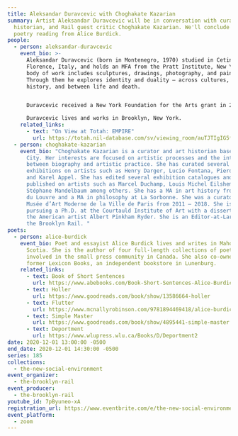 ```yaml
---
title: Aleksandar Duravcevic with Choghakate Kazarian
summary: Artist Aleksandar Duravcevic will be in conversation with curator, art
  historian, and Rail guest critic Choghakate Kazarian. We'll conclude with a
  poetry reading from Alice Burdick.
people:
  - person: aleksandar-duravcevic
    event_bio: >-
      Aleksandar Duravcevic (born in Montenegro, 1970) studied in Cetinje and
      Florence, Italy, and holds an MFA from the Pratt Institute, New York. His
      body of work includes sculptures, drawings, photography, and paintings.
      Through them he explores identity and duality – across cultures, within
      history, and between life and death.


      Duravcevic received a New York Foundation for the Arts grant in 2005, and his work has been included in exhibitions at The Museum of Fine Arts, Boston, the Pennsylvania Academy of Fine Arts, Philadelphia, and MoMA PS1, New York. His work is part of the permanent collections at The Uffizi in Florence, The Brooklyn Museum, and The Metropolitan Museum of Art in New York. A native of Montenegro and its representative at the 56th Venice Biennale in 2015, he was included again as part of the 58th Venice Biennale in 2019 with the exhibition Artists Need to Create on the Same Scale that Society Has the Capacity to Destroy: Mare Nostrum.

      Duravcevic lives and works in Brooklyn, New York.
    related_links:
      - text: "On View at Totah: EMPIRE"
        url: https://totah.nil-database.com/sv/viewing_room/auTJTIgIG5fK/
  - person: choghakate-kazarian
    event_bio: "Choghakate Kazarian is a curator and art historian based in New York
      City. Her interests are focused on artistic processes and the interaction
      between biography and artistic practice. She has curated several
      exhibitions on artists such as Henry Darger, Lucio Fontana, Piero Manzoni
      and Karel Appel. She has edited several exhibition catalogues and
      published on artists such as Marcel Duchamp, Louis Michel Eilshemius,
      Stéphane Mandelbaum among others. She has a MA in art history from Ecole
      du Louvre and a MA in philosophy at La Sorbonne. She was a curator at the
      Musée d’Art Moderne de la Ville de Paris from 2011 — 2018. She is now
      pursuing a Ph.D. at the Courtauld Institute of Art with a dissertation on
      the American artist Albert Pinkham Ryder. She is an Editor-at-Large for
      the Brooklyn Rail. "
poets:
  - person: alice-burdick
    event_bio: Poet and essayist Alice Burdick lives and writes in Mahone Bay, Nova
      Scotia. She is the author of four full-length collections of poetry and is
      involved in the small press community in Canada. She also co-owned the
      former Lexicon Books, an independent bookstore in Lunenburg.
    related_links:
      - text: Book of Short Sentences
        url: https://www.abebooks.com/Book-Short-Sentences-Alice-Burdick-Stuart/22525387896/bd?cm_mmc=ggl-_-US_Shopp_Trade-_-naa-_-naa&gclid=EAIaIQobChMI6ffWrvOb7QIVD4taBR31TwZwEAQYASABEgKMK_D_BwE
      - text: Holler
        url: https://www.goodreads.com/book/show/13586664-holler
      - text: Flutter
        url: https://www.mcnallyrobinson.com/9781894469418/alice-burdick/flutter
      - text: Simple Master
        url: https://www.goodreads.com/book/show/4895441-simple-master
      - text: Deportment
        url: https://www.wlupress.wlu.ca/Books/D/Deportment2
date: 2020-12-01 13:00:00 -0500
end_date: 2020-12-01 14:30:00 -0500
series: 185
collections:
  - the-new-social-environment
event_organizer:
  - the-brooklyn-rail
event_producer:
  - the-brooklyn-rail
youtube_id: 7pByuneo-xA
registration_url: https://www.eventbrite.com/e/the-new-social-environment-184-aleksandar-duravcevic-tickets-129763798013
event_platform:
  - zoom
---
```

